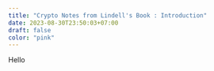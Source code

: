 ```yaml
---
title: "Crypto Notes from Lindell's Book : Introduction"
date: 2023-08-30T23:50:03+07:00
draft: false
color: "pink"
---
```


Hello

